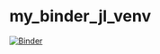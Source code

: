 # my_binder_jl_venv

[![Binder](https://mybinder.org/badge_logo.svg)](https://mybinder.org/v2/gh/sarblohw/my_binder_jl_venv.git/HEAD)

